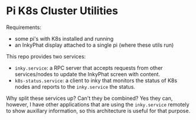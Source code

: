 # Pi K8s Cluster Utilities

Requirements:
- some pi's with K8s installed and running
- an InkyPhat display attached to a single pi (where these utils run)

This repo provides two services:
- `inky.service`: a RPC server that accepts requests from other services/nodes to update the InkyPhat screen with content.
- `k8s-status.service`: a client to inky that monitors the status of K8s nodes and reports to the `inky.service` the status.

Why split these services up? Can't they be combined? Yes they can, however, I have other applications that are using the `inky.service` remotely to show auxillary information, so this architecture is useful for that purpose.